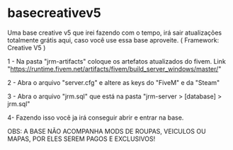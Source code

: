 # basecreativev5
Uma base creative v5 que irei fazendo com o tempo, irá sair atualizações totalmente grátis aqui, caso você use essa base aproveite. ( Framework: Creative V5 )

1 - Na pasta "jrm-artifacts" coloque os artefatos atualizados do fivem. Link "https://runtime.fivem.net/artifacts/fivem/build_server_windows/master/"

2 - Abra o arquivo "server.cfg" e altere as keys do "FiveM" e da "Steam"

3 - Abra o arquivo "jrm.sql" que está na pasta "jrm-server > [database] > jrm.sql"

4- Fazendo isso você ja irá conseguir abrir e entrar na base.

OBS: A BASE NÃO ACOMPANHA MODS DE ROUPAS, VEICULOS OU MAPAS, POR ELES SEREM PAGOS E EXCLUSIVOS!
